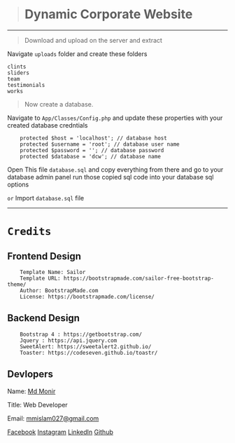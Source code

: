 > # Dynamic Corporate Website
---

> Download and upload on the server and extract

Navigate `uploads` folder and create these folders
~~~ 
clints
sliders
team
testimonials
works
~~~

> Now create a database.

Navigate to ``App/Classes/Config.php`` and  update these properties with your created database credntials
~~~
    protected $host = 'localhost'; // database host
    protected $username = 'root'; // database user name
    protected $password = ''; // database password
    protected $database = 'dcw'; // database name
~~~

Open This file `database.sql` and copy everything from there and go to your database admin panel run those copied sql code into your database sql options 

`or`
Import `database.sql` file

___

# `Credits`


Frontend Design
--
~~~
    Template Name: Sailor
    Template URL: https://bootstrapmade.com/sailor-free-bootstrap-theme/
    Author: BootstrapMade.com
    License: https://bootstrapmade.com/license/  
~~~

Backend Design
--
~~~
    Bootstrap 4 : https://getbootstrap.com/
    Jquery : https://api.jquery.com
    SweetAlert: https://sweetalert2.github.io/
    Toaster: https://codeseven.github.io/toastr/
~~~

Devlopers
--
Name: [Md Monir]('https://mdmonir-portfolio.web.app/')

Title: Web Developer

Email: mmislam027@gmail.com
    
[Facebook]('https://www.facebook.com/mdmoni027/' "Facebook Profile")
[Instagram]('https://www.instagram.com/mdmonir027' "Instagram Profile")
[LinkedIn]('https://www.linkedin.com/in/mdmonir027' "LinkedIn Profile")
[Github]('https://github.com/mdmonir027' "Github Profile")


